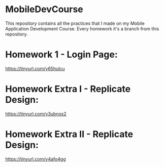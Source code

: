 # MobileDevCourse
This repository contains all the practices that I made on my Mobile Application Development Course. Every homework it's a branch from this repository.

# Homework 1 - Login Page:
https://tinyurl.com/y65hulcu

# Homework Extra I - Replicate Design:
https://tinyurl.com/y3ubnos2

# Homework Extra II - Replicate Design:
https://tinyurl.com/y4afo4gg
